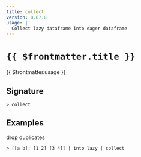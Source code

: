 ```yaml
---
title: collect
version: 0.67.0
usage: |
  Collect lazy dataframe into eager dataframe
---
```


# <code>{{ $frontmatter.title }}</code>

<div style='white-space: pre-wrap;'>{{ $frontmatter.usage }}</div>

## Signature

```> collect ```

## Examples

drop duplicates
```shell
> [[a b]; [1 2] [3 4]] | into lazy | collect
```
